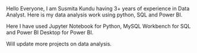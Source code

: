 Hello Everyone, I am Susmita Kundu having 3+ years of experience in Data Analyst. Here is my data analysis work using python, SQL and Power BI. 

Here I have used Jupyter Notebook for Python, MySQL Workbench for SQL and Power BI Desktop for Power BI.

Will update more projects on data analysis.
